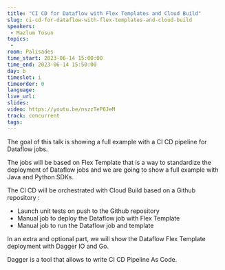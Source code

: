 ```yaml
---
title: "CI CD for Dataflow with Flex Templates and Cloud Build"
slug: ci-cd-for-dataflow-with-flex-templates-and-cloud-build
speakers:
 - Mazlum Tosun
topics:
 - 
room: Palisades
time_start: 2023-06-14 15:00:00
time_end: 2023-06-14 15:50:00
day: b
timeslot: i
timeorder: 0
language: 
live_url: 
slides: 
video: https://youtu.be/nszzTeP6JeM
track: concurrent
tags:
---
```


The goal of this talk is showing a full example with a CI CD pipeline for Dataflow jobs.

The jobs will be based on Flex Template that is a way to standardize the deployment of Dataflow jobs and we are going to show a full example with Java and Python SDKs.

The CI CD will be orchestrated with Cloud Build based on a Github repository :
- Launch unit tests on push to the Github repository
- Manual job to deploy the Dataflow job with Flex Template
- Manual job to run the Dataflow job and template

In an extra and optional part, we will show the Dataflow Flex Template deployment with Dagger IO and Go.

Dagger is a tool that allows to write CI CD Pipeline As Code.